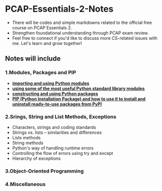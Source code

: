 # PCAP-Essentials-2-Notes
* There will be codes and simple markdowns related to the official free course on PCAP Essentials 2.
* Strengthen foundational understanding through PCAP exam review.
* Feel free to connect if you'd like to discuss more CS-related issues with me. Let's learn and grow together!

## Notes will include
### 1.Modules, Packages and PIP
* **[importing and using Python modules](https://github.com/YuanhuiAtGit/PCAP-Essentials-2-Notes/blob/main/1.1introduction.py)**
* **[using some of the most useful Python standard library modules](https://github.com/YuanhuiAtGit/PCAP-Essentials-2-Notes/blob/main/1.2select_modules.py)**
* **[constructing and using Python packages](https://github.com/YuanhuiAtGit/PCAP-Essentials-2-Notes/blob/main/1.3packages.py)**
* **[PIP (Python Installation Package) and how to use it to install and uninstall ready-to-use packages from PyPI](https://github.com/YuanhuiAtGit/PCAP-Essentials-2-Notes/blob/main/1.4PyPi&pip.md)**
### 2.Srings, String and List Methods, Exceptions
* Characters, strings and coding standards
* Strings vs. lists – similarities and differences
* Lists methods
* String methods
* Python's way of handling runtime errors
* Controlling the flow of errors using try and except
* Hierarchy of exceptions
### 3.Object-Oriented Programming
### 4.Miscellaneous
